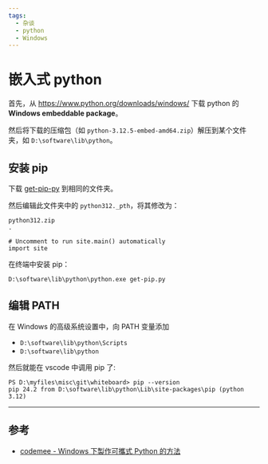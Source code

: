 ```yaml
---
tags:
  - 杂谈
  - python
  - Windows
---
```


# 嵌入式 python

首先，从 <https://www.python.org/downloads/windows/> 下载 python 的 **Windows embeddable package**。

然后将下载的压缩包（如 `python-3.12.5-embed-amd64.zip`）解压到某个文件夹，如 `D:\software\lib\python`。

## 安装 pip

下载 [get-pip-py] 到相同的文件夹。

[get-pip-py]: https://pip.pypa.io/en/stable/installation/#get-pip-py

然后编辑此文件夹中的 `python312._pth`，将其修改为：

```
python312.zip
.

# Uncomment to run site.main() automatically
import site
```

在终端中安装 pip：

```
D:\software\lib\python\python.exe get-pip.py
```

## 编辑 PATH

在 Windows 的高级系统设置中，向 PATH 变量添加

- `D:\software\lib\python\Scripts`
- `D:\software\lib\python`

然后就能在 vscode 中调用 pip 了:

```
PS D:\myfiles\misc\git\whiteboard> pip --version
pip 24.2 from D:\software\lib\python\Lib\site-packages\pip (python 3.12)
```

----

## 参考

- [codemee - Windows 下製作可攜式 Python 的方法](https://dev.to/codemee/windows-xia-zhi-zuo-ke-xi-shi-python-de-fang-fa-1m05)